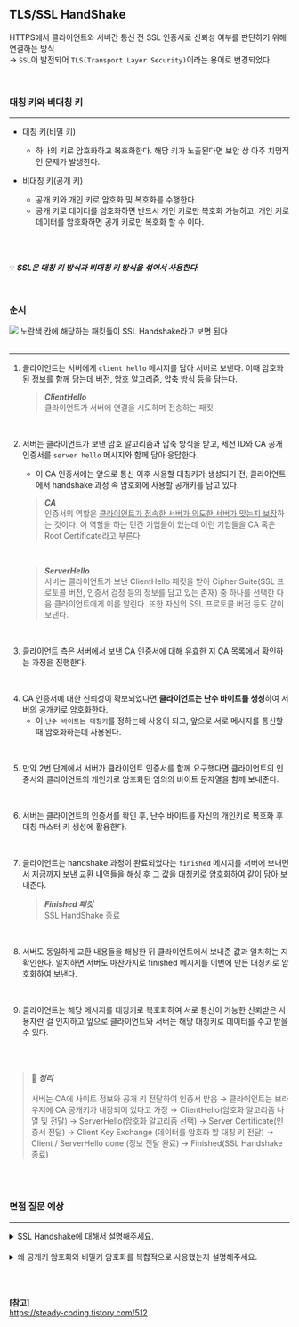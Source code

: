 ## TLS/SSL HandShake
HTTPS에서 클라이언트와 서버간 통신 전 SSL 인증서로 신뢰성 여부를 판단하기 위해 연결하는 방식
<br>
→ ```SSL```이 발전되어 ```TLS(Transport Layer Security)```이라는 용어로 변경되었다.

<br>

### 대칭 키와 비대칭 키
---
- 대칭 키(비밀 키)
    - 하나의 키로 암호화하고 복호화한다. 해당 키가 노출된다면 보안 상 아주 치명적인 문제가 발생한다.

- 비대칭 키(공개 키)
    - 공개 키와 개인 키로 암호화 및 복호화를 수행한다. 
    - 공개 키로 데이터를 암호화하면 반드시 개인 키로만 복호화 가능하고, 개인 키로 데이터를 암호화하면 공개 키로만 복호화 할 수 이다.

<br><br>

💡 ***SSL은 대칭 키 방식과 비대칭 키 방식을 섞어서 사용한다.***

<br>

### 순서
<img src="https://github.com/user-attachments/assets/9a6642de-5adf-487b-bcca-6ebdb50ed974"> 
노란색 칸에 해당하는 패킷들이 SSL Handshake라고 보면 된다
<br><br>

---
1. 클라이언트는 서버에게 ```client hello``` 메시지를 담아 서버로 보낸다. 이때 암호화된 정보를 함께 담는데 버전, 암호 알고리즘, 압축 방식 등을 담는다.

    > ***ClientHello*** <br>
    클라이언트가 서버에 연결을 시도하며 전송하는 패킷

<br>

2. 서버는 클라이언트가 보낸 암호 알고리즘과 압축 방식을 받고, 세션 ID와 CA 공개 인증서를 ```server hello``` 메시지와 함께 담아 응답한다. 
    - 이 CA 인증서에는 앞으로 통신 이후 사용할 대칭키가 생성되기 전, 클라이언트에서 handshake 과정 속 암호화에 사용할 공개키를 담고 있다. <br>

    > ***CA*** <br>
    인증서의 역할은 <u>클라이언트가 접속한 서버가 의도한 서버가 맞는지 보장</u>하는 것이다. 이 역할을 하는 민간 기업들이 있는데 이런 기업들을 CA 혹은 Root Certificate라고 부른다. 

    <br>

    > ***ServerHello*** <br>
    서버는 클라이언트가 보낸 ClientHello 패킷을 받아 Cipher Suite(SSL 프로토콜 버전, 인증서 검정 등의 정보를 담고 있는 존재) 중 하나를 선택한 다음 클라이언트에게 이를 알린다. 또한 자신의 SSL 프로토콜 버전 등도 같이 보낸다.

<br>

3. 클라이언트 측은 서버에서 보낸 CA 인증서에 대해 유효한 지 CA 목록에서 확인하는 과정을 진행한다.

<br>

4. CA 인증서에 대한 신뢰성이 확보되었다면 **클라이언트는 난수 바이트를 생성**하여 서버의 공개키로 암호화한다. 
    - 이 ```난수 바이트는 대칭키```를 정하는데 사용이 되고, 앞으로 서로 메시지를 통신할 때 암호화하는데 사용된다.

<br>

5. 만약 2번 단계에서 서버가 클라이언트 인증서를 함께 요구했다면 클라이언트의 인증서와 클라이언트의 개인키로 암호화된 임의의 바이트 문자열을 함께 보내준다.

<br>

6. 서버는 클라이언트의 인증서를 확인 후, 난수 바이트를 자신의 개인키로 복호화 후 대칭 마스터 키 생성에 활용한다.

<br>

7. 클라이언트는 handshake 과정이 완료되었다는 ```finished``` 메시지를 서버에 보내면서 지금까지 보낸 교환 내역들을 해싱 후 그 값을 대칭키로 암호화하여 같이 담아 보내준다. <br>
     > ***Finished 패킷*** <br>
     SSL HandShake 종료

<br>

8. 서버도 동일하게 교환 내용들을 해싱한 뒤 클라이언트에서 보내준 값과 일치하는 지 확인한다. 일치하면 서버도 마찬가지로 finished 메시지를 이번에 만든 대칭키로 암호화하여 보낸다.

<br>

9. 클라이언트는 해당 메시지를 대칭키로 복호화하여 서로 통신이 가능한 신뢰받은 사용자란 걸 인지하고 앞으로 클라이언트와 서버는 해당 대칭키로 데이터를 주고 받을 수 있다.

<br><br>
> 📢 ***정리***<br><br>
서버는 CA에 사이트 정보와 공개 키 전달하여 인증서 받음 → 클라이언트는 브라우저에 CA 공개키가 내장되어 있다고 가정 → ClientHello(암호화 알고리즘 나열 및 전달) → ServerHello(암호화 알고리즘 선택) → Server Certificate(인증서 전달) → Client Key Exchange (데이터를 암호화 할 대칭 키 전달) → Client / ServerHello done (정보 전달 완료) → Finished(SSL Handshake 종료)

<br><br>
### 면접 질문 예상
---
<details>
  <summary>SSL Handshake에 대해서 설명해주세요.</summary>
    <br>
    클라이언트는 TCP 3way handshake를 수행한 이후 Client Hello를 전송하고, 서버는 인증서를 보냅니다.
    <br><br>
    클라이언트는 받은 인증서를 신뢰하기 위해서 등록된 인증기관인지 확인합니다. 이 인증서는 인증기관의 개인키로 암호화되었고, 공개키로 검증할 수 있습니다. 클라이언트는 사이트의 정보와 서버의 공개키를 얻을 수 있습니다.
    <br><br>
    서버의 공개키로 통신에 사용할 비밀키를 암호화해서 서버에 보냅니다. 서버는 이를 개인키로 확인하고 이후 통신은 공유된 비밀키로 암호화되어 통신합니다.
    <br><br>
</details>
<br>
<details>
  <summary>왜 공개키 암호화와 비밀키 암호화를 복합적으로 사용했는지 설명해주세요.</summary>
    <br>
    공개키 방식을 사용하면 암호화, 복호화 과정에서 컴퓨팅 파워가 많이 사용되어 성능적인 문제가 발생할 수 있다. 
    <br><br>
    이러한 문제 때문에 SSL은 공개키와 비밀키를 혼합해서 사용하여 성능적인 이점과 보안적 관점에서의 이점을 동시에 취한다. 
</details>

<br><br>

**[참고]** <br> https://steady-coding.tistory.com/512
